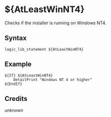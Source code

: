 # ${AtLeastWinNT4}

Checks if the installer is running on Windows NT4.

## Syntax

    logic_lib_statement ${AtLeastWinNT4}

## Example

    ${If} ${AtLeastWinNT4}
        DetailPrint "Windows NT 4 or higher"
    ${EndIf}

## Credits

*unknown*
